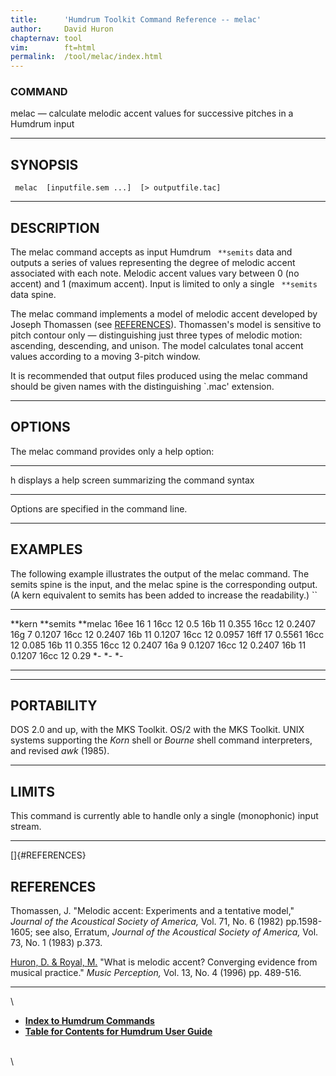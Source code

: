 ```yaml
---
title:		'Humdrum Toolkit Command Reference -- melac'
author:		David Huron
chapternav:	tool
vim:		ft=html
permalink:	/tool/melac/index.html
---
```



### COMMAND

<span class="tool">melac</span> &mdash; calculate melodic accent values for successive pitches in
a Humdrum input

------------------------------------------------------------------------

## SYNOPSIS ##

` melac  [inputfile.sem ...]  [> outputfile.tac]`

------------------------------------------------------------------------

## DESCRIPTION ##

The <span class="tool">melac</span> command accepts as input Humdrum ` **semits` data and
outputs a series of values representing the degree of melodic accent
associated with each note. Melodic accent values vary between 0 (no
accent) and 1 (maximum accent). Input is limited to only a single
` **semits` data spine.

The <span class="tool">melac</span> command implements a model of melodic accent developed by
Joseph Thomassen (see [REFERENCES](#REFERENCES)). Thomassen's model is
sensitive to pitch contour only &mdash; distinguishing just three types of
melodic motion: ascending, descending, and unison. The model calculates
tonal accent values according to a moving 3-pitch window.

It is recommended that output files produced using the <span class="tool">melac</span> command
should be given names with the distinguishing \`.mac\' extension.

------------------------------------------------------------------------

## OPTIONS ##

The <span class="tool">melac</span> command provides only a help option:

-------- -------------------------------------------------------
<span class="option">h</span>   displays a help screen summarizing the command syntax
-------- -------------------------------------------------------

Options are specified in the command line.

------------------------------------------------------------------------

## EXAMPLES ##

The following example illustrates the output of the <span class="tool">melac</span> command.
The <span class="rep">semits</span> spine is the input, and the <span class="rep">melac</span> spine is the
corresponding output. (A <span class="rep">kern</span> equivalent to <span class="rep">semits</span> has been
added to increase the readability.) ``

---------- ------------ -----------
\*\*kern   \*\*semits   \*\*melac
16ee       16           1
16cc       12           0.5
16b        11           0.355
16cc       12           0.2407
16g        7            0.1207
16cc       12           0.2407
16b        11           0.1207
16cc       12           0.0957
16ff       17           0.5561
16cc       12           0.085
16b        11           0.355
16cc       12           0.2407
16a        9            0.1207
16cc       12           0.2407
16b        11           0.1207
16cc       12           0.29
\*-        \*-          \*-
---------- ------------ -----------

------------------------------------------------------------------------

## PORTABILITY ##

DOS 2.0 and up, with the MKS Toolkit. OS/2 with the MKS Toolkit. UNIX
systems supporting the *Korn* shell or *Bourne* shell command
interpreters, and revised *awk* (1985).

------------------------------------------------------------------------

## LIMITS ##

This command is currently able to handle only a single (monophonic)
input stream.

------------------------------------------------------------------------

[]{#REFERENCES}

## REFERENCES ##

Thomassen, J. \"Melodic accent: Experiments and a tentative model,\"
*Journal of the Acoustical Society of America,* Vol. 71, No. 6 (1982)
pp.1598-1605; see also, Erratum, *Journal of the Acoustical Society of
America,* Vol. 73, No. 1 (1983) p.373.

[Huron, D. & Royal, M.](/Humdrum/Huron/publications.html) \"What is
melodic accent? Converging evidence from musical practice.\" *Music
Perception,* Vol. 13, No. 4 (1996) pp. 489-516.

------------------------------------------------------------------------

\

-   [**Index to Humdrum Commands**](../commands.toc.html)
-   [**Table for Contents for Humdrum User Guide**](../guide.toc.html)

\
\
